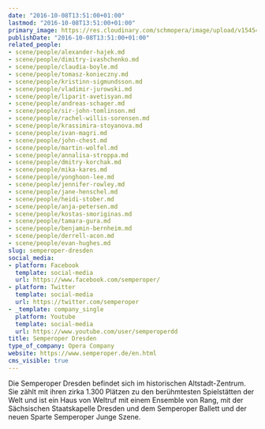 ```yaml
---
date: "2016-10-08T13:51:00+01:00"
lastmod: "2016-10-08T13:51:00+01:00"
primary_image: https://res.cloudinary.com/schmopera/image/upload/v1545409169/media/webhook-uploads/1475931058811/Logo---Dresden.jpg.jpg
publishDate: "2016-10-08T13:51:00+01:00"
related_people:
- scene/people/alexander-hajek.md
- scene/people/dimitry-ivashchenko.md
- scene/people/claudia-boyle.md
- scene/people/tomasz-konieczny.md
- scene/people/kristinn-sigmundsson.md
- scene/people/vladimir-jurowski.md
- scene/people/liparit-avetisyan.md
- scene/people/andreas-schager.md
- scene/people/sir-john-tomlinson.md
- scene/people/rachel-willis-sorensen.md
- scene/people/krassimira-stoyanova.md
- scene/people/ivan-magri.md
- scene/people/john-chest.md
- scene/people/martin-wolfel.md
- scene/people/annalisa-stroppa.md
- scene/people/dmitry-korchak.md
- scene/people/mika-kares.md
- scene/people/yonghoon-lee.md
- scene/people/jennifer-rowley.md
- scene/people/jane-henschel.md
- scene/people/heidi-stober.md
- scene/people/anja-petersen.md
- scene/people/kostas-smoriginas.md
- scene/people/tamara-gura.md
- scene/people/benjamin-bernheim.md
- scene/people/derrell-acon.md
- scene/people/evan-hughes.md
slug: semperoper-dresden
social_media:
- platform: Facebook
  template: social-media
  url: https://www.facebook.com/semperoper/
- platform: Twitter
  template: social-media
  url: https://twitter.com/semperoper
- _template: company_single
  platform: Youtube
  template: social-media
  url: https://www.youtube.com/user/semperoperdd
title: Semperoper Dresden
type_of_company: Opera Company
website: https://www.semperoper.de/en.html
cms_visible: true
---
```


Die Semperoper Dresden befindet sich im historischen Altstadt-Zentrum. Sie zählt mit ihren zirka 1.300 Plätzen zu den berühmtesten Spielstätten der Welt und ist ein Haus von Weltruf mit einem Ensemble von Rang, mit der Sächsischen Staatskapelle Dresden und dem Semperoper Ballett und der neuen Sparte Semperoper Junge Szene.
